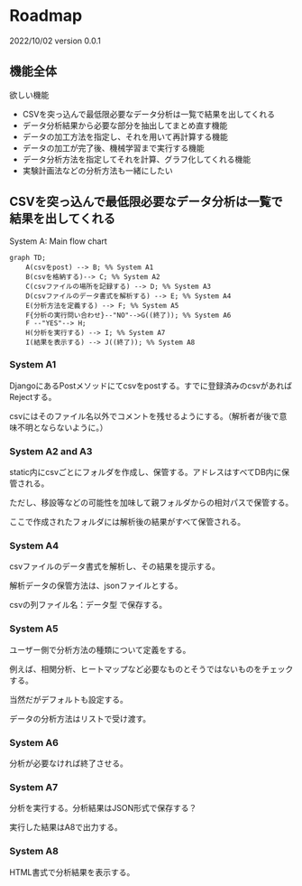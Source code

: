 # Roadmap

2022/10/02 version 0.0.1

## 機能全体

欲しい機能

* CSVを突っ込んで最低限必要なデータ分析は一覧で結果を出してくれる
* データ分析結果から必要な部分を抽出してまとめ直す機能
* データの加工方法を指定し、それを用いて再計算する機能
* データの加工が完了後、機械学習まで実行する機能
* データ分析方法を指定してそれを計算、グラフ化してくれる機能
* 実験計画法などの分析方法も一緒にしたい

## CSVを突っ込んで最低限必要なデータ分析は一覧で結果を出してくれる

System A: Main flow chart

```mermaid
graph TD;
    A(csvをpost) --> B; %% System A1
    B(csvを格納する)--> C; %% System A2
    C(csvファイルの場所を記録する) --> D; %% System A3
    D(csvファイルのデータ書式を解析する) --> E; %% System A4
    E(分析方法を定義する) --> F; %% System A5
    F{分析の実行問い合わせ}--"NO"-->G((終了)); %% System A6
    F --"YES"--> H;
    H(分析を実行する) --> I; %% System A7
    I(結果を表示する) --> J((終了)); %% System A8
```

### System A1

DjangoにあるPostメソッドにてcsvをpostする。すでに登録済みのcsvがあればRejectする。

csvにはそのファイル名以外でコメントを残せるようにする。（解析者が後で意味不明とならないように。）

### System A2 and A3

static内にcsvごとにフォルダを作成し、保管する。アドレスはすべてDB内に保管される。

ただし、移設等などの可能性を加味して親フォルダからの相対パスで保管する。

ここで作成されたフォルダには解析後の結果がすべて保管される。

### System A4

csvファイルのデータ書式を解析し、その結果を提示する。

解析データの保管方法は、jsonファイルとする。

csvの列ファイル名：データ型 で保存する。

### System A5

ユーザー側で分析方法の種類について定義をする。

例えば、相関分析、ヒートマップなど必要なものとそうではないものをチェックする。

当然だがデフォルトも設定する。

データの分析方法はリストで受け渡す。

### System A6

分析が必要なければ終了させる。

### System A7

分析を実行する。分析結果はJSON形式で保存する？

実行した結果はA8で出力する。

### System A8

HTML書式で分析結果を表示する。





